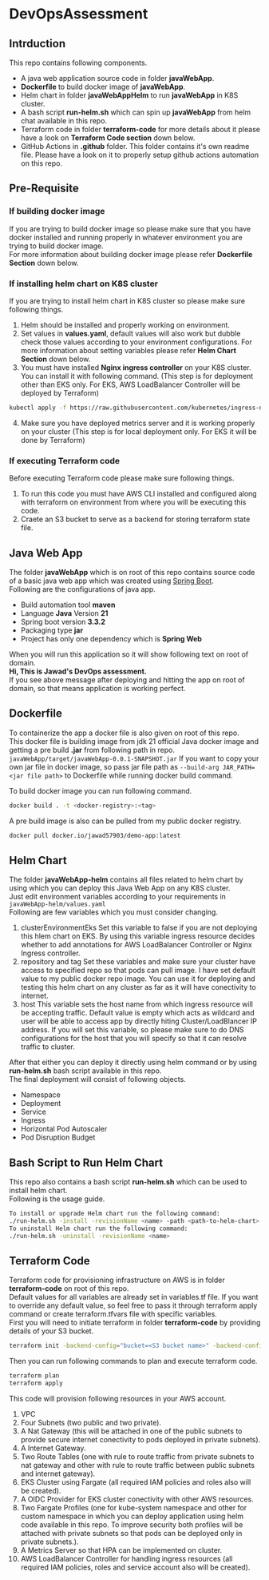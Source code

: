 # DevOpsAssessment
## Intrduction
This repo contains following components.
- A java web application source code in folder **javaWebApp**.
- **Dockerfile** to build docker image of **javaWebApp**.
- Helm chart in folder **javaWebAppHelm** to run **javaWebApp** in K8S cluster.
- A bash script **run-helm.sh** which can spin up **javaWebApp** from helm chat available in this repo.
- Terraform code in folder **terraform-code** for more details about it please have a look on **Terraform Code section** down below.
- GitHub Actions in **.github** folder. This folder contains it's own readme file. Please have a look on it to properly setup github actions automation on this repo.

## Pre-Requisite
### If building docker image
If you are trying to build docker image so please make sure that you have docker installed and running properly in whatever 
environment you are trying to build docker image.\
For more information about building docker image please refer **Dockerfile Section** down below.

### If installing helm chart on K8S cluster
If you are trying to install helm chart in K8S cluster so please make sure following things.
1) Helm should be installed and properly working on environment.
2) Set values in **values.yaml**, default values will also work but dubble check those values according to your environment configurations. For more information about setting variables please refer **Helm Chart Section** down below.
3) You must have installed **Nginx ingress controller** on your K8S cluster. You can install it with following command. (This step is for deployment other than EKS only. For EKS, AWS LoadBalancer Controller will be deployed by Terraform)
```sh
kubectl apply -f https://raw.githubusercontent.com/kubernetes/ingress-nginx/main/deploy/static/provider/cloud/deploy.yaml
```
4) Make sure you have deployed metrics server and it is working properly on your cluster (This step is for local deployment only. For EKS it will be done by Terraform)

### If executing Terraform code
Before executing Terraform code please make sure following things.
1) To run this code you must have AWS CLI installed and configured along with terraform on environment from where you will be executing this code. 
2) Craete an S3 bucket to serve as a backend for storing terraform state file.

## Java Web App

The folder **javaWebApp** which is on root of this repo contains source code of a basic java web app which was created using [Spring Boot](start.spring.io).\
Following are the configurations of java app.
- Build automation tool **maven**
- Language **Java** Version **21**
- Spring boot version **3.3.2**
- Packaging type **jar**
- Project has only one dependency which is **Spring Web**

When you will run this application so it will show following text on root of domain.\
**Hi, This is Jawad's DevOps assessment.**\
If you see above message after deploying and hitting the app on root of domain, so that means application is working perfect.

## Dockerfile

To containerize the app a docker file is also given on root of this repo.\
This docker file is building image from jdk 21 official Java docker image and getting a pre build **.jar** from following path in repo.\
```javaWebApp/target/javaWebApp-0.0.1-SNAPSHOT.jar```
If you want to copy your own jar file in docker image, so pass jar file path as ```--build-arg JAR_PATH=<jar file path>``` to Dockerfile while running docker build command.

To build docker image you can run following command.
```sh
docker build . -t <docker-registry>:<tag>
```

A pre build image is also can be pulled from my public docker registry.
```sh
docker pull docker.io/jawad57903/demo-app:latest
```

## Helm Chart

The folder **javaWebApp-helm** contains all files related to helm chart by using which you can deploy this Java Web App on any K8S cluster.\
Just edit environment variables according to your requirements in ```javaWebApp-helm/values.yaml```\
Following are few variables which you must consider changing.
1) clusterEnvironmentEks
Set this variable to false if you are not deploying this hlem chart on EKS. By using this variable ingress resource decides whether to add annotations for AWS LoadBalancer Controller or Nginx Ingress controller.
2) repository and tag
Set these variables and make sure your cluster have access to specified repo so that pods can pull image. I have set default value to my public docker repo image. You can use it for deploying and testing this helm chart on any cluster as far as it will have conectivity to internet.
3) host
This variable sets the host name from which ingress resource will be accepting traffic. Default value is empty which acts as wildcard and user will be able to access app by directly hiting Cluster/LoadBlancer IP address. If you will set this variable, so please make sure to do DNS configurations for the host that you will specify so that it can resolve traffic to cluster.

After that either you can deploy it directly using helm command or by using **run-helm.sh** bash script available in this repo.\
The final deployment will consist of following objects.
- Namespace
- Deployment
- Service
- Ingress
- Horizontal Pod Autoscaler
- Pod Disruption Budget

## Bash Script to Run Helm Chart

This repo also contains a bash script **run-helm.sh** which can be used to install helm chart.\
Following is the usage guide.
```sh
To install or upgrade Helm chart run the following command:
./run-helm.sh -install -revisionName <name> -path <path-to-helm-chart>
To uninstall Helm chart run the following command:
./run-helm.sh -uninstall -revisionName <name>
```

## Terraform Code
Terraform code for provisioning infrastructure on AWS is in folder **terraform-code** on root of this repo.\
Default values for all variables are already set in variables.tf file. If you want to override any default value, so feel free to pass it through terraform apply command or create terraform.tfvars file with specific variables.\
First you will need to initiate terraform in folder **terraform-code** by providing details of your S3 bucket.
```sh
terraform init -backend-config="bucket=<S3 bucket name>" -backend-config="key=<S3 bucket key name>" -backend-config="region=< AWS Region>"
```
Then you can run following commands to plan and execute terraform code.
```sh
terraform plan
terraform apply
```

This code will provision following resources in your AWS account.
1) VPC
2) Four Subnets (two public and two private).
3) A Nat Gateway (this will be attached in one of the public subnets to provide secure internet conectivity to pods deployed in private subnets).
4) A Internet Gateway.
5) Two Route Tables (one with rule to route traffic from private subnets to nat gateway and other with rule to route traffic between public subnets and internet gateway).
6) EKS Cluster using Fargate (all required IAM policies and roles also will be created).
7) A OIDC Provider for EKS cluster conectivity with other AWS resources.
8) Two Fargate Profiles (one for kube-system namespace and other for custom namespace in which you can deploy application using helm code available in this repo. To improve security both profiles will be attached with private subnets so that pods can be deployed only in private subnets.).
9) A Metrics Server so that HPA can be implemented on cluster.
10) AWS LoadBalancer Controller for handling ingress resources (all required IAM policies, roles and service account also will be created).